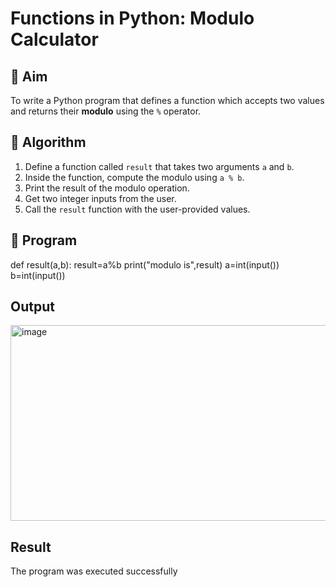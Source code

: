 # Functions in Python: Modulo Calculator

## 🎯 Aim
To write a Python program that defines a function which accepts two values and returns their **modulo** using the `%` operator.

## 🧠 Algorithm
1. Define a function called `result` that takes two arguments `a` and `b`.
2. Inside the function, compute the modulo using `a % b`.
3. Print the result of the modulo operation.
4. Get two integer inputs from the user.
5. Call the `result` function with the user-provided values.

## 🧾 Program
def result(a,b):
    result=a%b
    print("modulo is",result)
a=int(input())
b=int(input())


## Output
<img width="636" height="313" alt="image" src="https://github.com/user-attachments/assets/eac9d001-3f8a-4608-8c3d-54edb60f71be" />

## Result
The program was executed successfully
